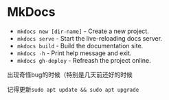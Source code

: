 # MkDocs
* `mkdocs new [dir-name]` - Create a new project.
* `mkdocs serve` - Start the live-reloading docs server.
* `mkdocs build` - Build the documentation site.
* `mkdocs -h` - Print help message and exit.
* `mkdocs gh-deploy` - Refreash the project online.

出现奇怪bug的时候（特别是几天前还好的时候

记得更新`sudo apt update && sudo apt upgrade`